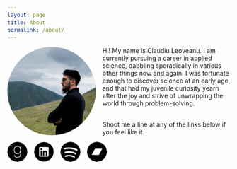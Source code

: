 ```yaml
---
layout: page
title: About
permalink: /about/
---
```


<style>
img {
  float: left;
  border-radius: 50%;
  margin-right:15px;
}
</style>
<img src="/assets/avatar.jpeg" alt="Avatar" style="width:200px">

Hi! My name is Claudiu Leoveanu. I am currently pursuing a career in applied science, dabbling sporadically in various other things now and again. I was fortunate enough to discover science at an early age, and that had my juvenile curiosity yearn after the joy and strive of unwrapping the world through problem-solving. 

<br> Shoot me a line at any of the links below if you feel like it.

<body>
<a href="https://www.goodreads.com/user/show/90047214-claudiu-leoveanu">
<img src="/assets/goodreads.png" width="45" height="45">
</a>
<a href="https://www.linkedin.com/in/cleov/">
<img src="/assets/linkedin.png" width="45" height="45">
</a>
<a href="https://open.spotify.com/user/i6iljufwad8zsg7pbyyrekc9a">
<img src="/assets/spotify.png" width="45" height="45">
</a>
<a href="https://bandcamp.com/findx">
<img src="/assets/bandcamp.png" width="45" height="45">
</a>
</body>
